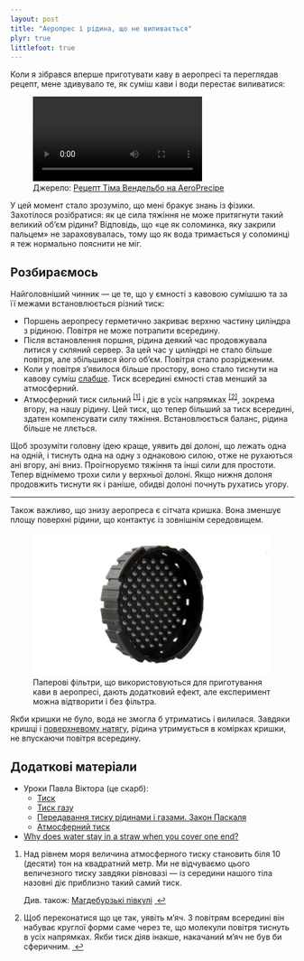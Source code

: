 ```yaml
---
layout: post
title: "Аеропрес і рідина, що не виливається"
plyr: true
littlefoot: true
---
```


Коли я зібрався вперше приготувати каву в аеропресі та переглядав рецепт, мене здивувало те, як суміш кави і води перестає виливатися:

<figure>
  <video class="js-player" data-plyr-config= '{"controls": ["play-large", "play", "progress", "current-time"]}' loop autoplay controls>
    <source src="/i/blog/aeropress-physics/demo.mp4" type="video/mp4" />
  </video>
  <figcaption>Джерело: <a href="https://www.youtube.com/watch?v=wGZ3VdCJvu0">Рецепт Тіма Вендельбо на AeroPrecipe</a></figcaption>
</figure>

<!-- more -->

У цей момент стало зрозуміло, що мені бракує знань із фізики. Захотілося розібратися: як це сила тяжіння не може притягнути такий великий обʼєм рідини? Відповідь, що «це як соломинка, яку закрили пальцем» не зараховувалась, тому що як вода тримається у соломинці я теж нормально пояснити не міг.

## Розбираємось

Найголовніший чинник — це те, що у ємності з кавовою сумішшю та за її межами встановлюється різний тиск:

- Поршень аеропресу герметично закриває верхню частину циліндра з рідиною. Повітря не може потрапити всередину.
- Після встановлення поршня, рідина деякий час продовжувала литися у скляний сервер. За цей час у циліндрі не стало більше повітря, але збільшився його обʼєм. Повітря стало розрідженим.
- Коли у повітря зʼявилося більше простору, воно стало тиснути на кавову суміш [слабше](https://uk.wikipedia.org/wiki/Закон_Бойля_—_Маріотта). Тиск всередині ємності став менший за атмосферний.
- Атмосферний тиск сильний <sup id="fnref:1"><a href="#fn:1" class="footnote">[1]</a></sup> і діє в усіх напрямках <sup id="fnref:2"><a href="#fn:2" class="footnote">[2]</a></sup>, зокрема вгору, на нашу рідину. Цей тиск, що тепер більший за тиск всередині, здатен компенсувати силу тяжіння. Встановлюється баланс, рідина більше не ллється.

Щоб зрозуміти головну ідею краще, уявить дві долоні, що лежать одна на одній, і тиснуть одна на одну з однаковою силою, отже не рухаються ані вгору, ані вниз. Проігноруємо тяжіння та інші сили для простоти. Тепер віднімемо трохи сили у верхньої долоні. Якщо нижня долоня продовжить тиснути як і раніше, обидві долоні почнуть рухатись угору.

* * *

Також важливо, що знизу аеропреса є сітчата кришка. Вона зменшує площу поверхні рідини, що контактує із зовнішнім середовищем.

<figure class="figure--center">
  <img src="/i/blog/aeropress-physics/filter-cap.jpg" srcset="/i/blog/aeropress-physics/filter-cap@2x.jpg 2x" alt="Сітчата кришка аеропресу">
  <figcaption>Паперові фільтри, що використовуються для приготування кави в аеропресі, дають додатковий ефект, але експеримент можна відтворити і без фільтра.</figcaption>
</figure>

Якби кришки не було, вода не змогла б утриматись і вилилася. Завдяки кришці і [поверхневому натягу](https://uk.wikipedia.org/wiki/Поверхневий_натяг), рідина утримується в комірках кришки, не впускаючи повітря всередину.

## Додаткові матеріали

- Уроки Павла Віктора (це скарб):
	- [Тиск](https://www.youtube.com/watch?v=P3gzqGQGya0)
	- [Тиск газу](https://www.youtube.com/watch?v=VC9he6iyhLI)
	- [Передавання тиску рідинами і газами. Закон Паскаля](https://www.youtube.com/watch?v=SJFEz5chLCo)
	- [Атмосферний тиск](https://www.youtube.com/watch?v=kzW5WVyB3mI)
	<!-- - [Прояви атмосферного тиску](https://www.youtube.com/watch?v=vanTR5wpOnk) (з 18:49) -->
- [Why does water stay in a straw when you cover one end?](https://www.madsci.org/posts/archives/2000-05/959607056.Ph.r.html)
<!-- [Plug a Leaky Bottle with the Power of Air!](https://www.scientificamerican.com/article/plug-a-leaky-bottle-with-the-power-of-air/) -->

<div class="footnotes">
  <ol>
    <li id="fn:1">
      <p>Над рівнем моря величина атмосферного тиску становить біля 10 (десяти) тон на квадратний метр. Ми не відчуваємо цього величезного тиску завдяки рівновазі — із середини нашого тіла назовні діє приблизно такий самий тиск.</p><p>Див. також: <a href="https://uk.wikipedia.org/wiki/Магдебурзькі_півкулі">Магдебурзькі півкулі</a>
      <a href="#fnref:1" class="reversefootnote"> ↩</a></p>
    </li>
    <li id="fn:2">
      Щоб переконатися що це так, уявіть мʼяч. З повітрям всередині він набуває круглої форми саме через те, що молекули повітря тиснуть в усіх напрямках. Якби тиск діяв інакше, накачаний мʼяч не був би сферичним.
      <a href="#fnref:2" class="reversefootnote"> ↩</a>
    </li>
  </ol>
</div>